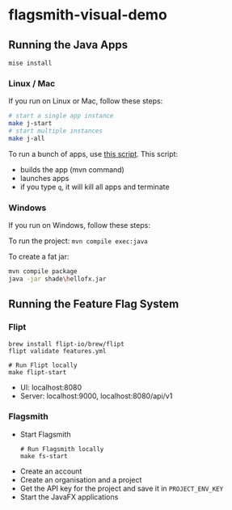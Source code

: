 # flagsmith-visual-demo

## Running the Java Apps

```shell
mise install
```

### Linux / Mac

If you run on Linux or Mac, follow these steps:

```sh
# start a single app instance
make j-start
# start multiple instances
make j-all
```

To run a bunch of apps, use [this script](startDemo.sh). This script:
- builds the app (mvn command)
- launches apps
- if you type `q`, it will kill all apps and terminate

### Windows

If you run on Windows, follow these steps:

To run the project: `mvn compile exec:java`

To create a fat jar:

```sh
mvn compile package
java -jar shade\hellofx.jar
```

## Running the Feature Flag System

### Flipt

```shell
brew install flipt-io/brew/flipt
flipt validate features.yml
```

```shell
# Run Flipt locally
make flipt-start
```

- UI: localhost:8080
- Server: localhost:9000, localhost:8080/api/v1

### Flagsmith

- Start Flagsmith
  ```shell
  # Run Flagsmith locally
  make fs-start
  ```
- Create an account
- Create an organisation and a project
- Get the API key for the project and save it in `PROJECT_ENV_KEY`
- Start the JavaFX applications
